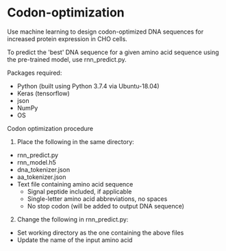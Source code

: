# Codon-optimization
Use machine learning to design codon-optimized DNA sequences for increased protein expression in CHO cells.

To predict the 'best' DNA sequence for a given amino acid sequence using the pre-trained model, use rnn_predict.py.

Packages required:
- Python (built using Python 3.7.4 via Ubuntu-18.04)
- Keras (tensorflow)
- json
- NumPy
- OS

Codon optimization procedure

1) Place the following in the same directory:
- rnn_predict.py
- rnn_model.h5
- dna_tokenizer.json
- aa_tokenizer.json
- Text file containing amino acid sequence
  - Signal peptide included, if applicable
  - Single-letter amino acid abbreviations, no spaces
  - No stop codon (will be added to output DNA sequence)

2) Change the following in rnn_predict.py:
  - Set working directory as the one containing the above files
  - Update the name of the input amino acid 
